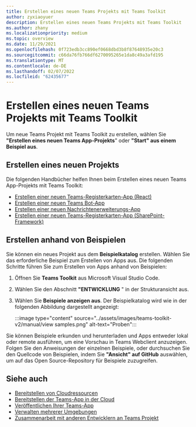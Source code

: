 ```yaml
---
title: Erstellen eines neuen Teams Projekts mit Teams Toolkit
author: zyxiaoyuer
description: Erstellen eines neuen Teams Projekts mit Teams Toolkit
ms.author: zhany
ms.localizationpriority: medium
ms.topic: overview
ms.date: 11/29/2021
ms.openlocfilehash: 0f723edb3cc890ef0668dbd3b8f87648935e20c3
ms.sourcegitcommit: c66da76fb766df6270095265e1da8c49a3afd195
ms.translationtype: MT
ms.contentlocale: de-DE
ms.lasthandoff: 02/07/2022
ms.locfileid: "62435677"
---
```

# <a name="create-new-teams-project-using-teams-toolkit"></a>Erstellen eines neuen Teams Projekts mit Teams Toolkit

Um neue Teams Projekt mit Teams Toolkit zu erstellen, wählen Sie **"Erstellen eines neuen Teams App-Projekts**" oder **"Start" aus einem Beispiel aus**.

## <a name="create-new-project"></a>Erstellen eines neuen Projekts

Die folgenden Handbücher helfen Ihnen beim Erstellen eines neuen Teams App-Projekts mit Teams Toolkit:

- [Erstellen einer neuen Teams-Registerkarten-App (React)](/microsoftteams/platform/sbs-gs-javascript?tabs=vscode%2Cvsc%2Cviscode%2Cvcode&tutorial-step=2)
- [Erstellen einer neuen Teams Bot-App](/microsoftteams/platform/sbs-gs-spfx?tabs=vscode%2Cviscode&branch)
- [Erstellen einer neuen Nachrichtenerweiterungs-App](/microsoftteams/platform/sbs-gs-javascript?tabs=vscode%2Cvsc%2Cviscode%2Cvcode&tutorial-step=6&branch)
- [Erstellen einer neuen Teams-Registerkarten-App (SharePoint-Framework)](/microsoftteams/platform/sbs-gs-spfx?tabs=vscode%2Cviscode&branch)

## <a name="create-from-samples"></a>Erstellen anhand von Beispielen

 Sie können ein neues Projekt aus dem **Beispielkatalog** erstellen. Wählen Sie das erforderliche Beispiel zum Erstellen von Apps aus. Die folgenden Schritte führen Sie zum Erstellen von Apps anhand von Beispielen:

 1. Öffnen Sie **Teams Toolkit** aus Microsoft Visual Studio Code.
 1. Wählen Sie den Abschnitt **"ENTWICKLUNG** " in der Strukturansicht aus.
 1. Wählen Sie **Beispiele anzeigen aus**. Der Beispielkatalog wird wie in der folgenden Abbildung dargestellt angezeigt:
   
    :::image type="content" source="../assets/images/teams-toolkit-v2/manual/view samples.png" alt-text="Proben":::

Sie können Beispiele erkunden und herunterladen und Apps entweder lokal oder remote ausführen, um eine Vorschau in Teams Webclient anzuzeigen. Folgen Sie den Anweisungen der einzelnen Beispiele, oder durchsuchen Sie den Quellcode von Beispielen, indem Sie **"Ansicht" auf GitHub** auswählen, um auf das Open Source-Repository für Beispiele zuzugreifen.

## <a name="see-also"></a>Siehe auch

* [Bereitstellen von Cloudressourcen](provision.md)
* [Bereitstellen der Teams-App in der Cloud](deploy.md)
* [Veröffentlichen Ihrer Teams-App](TeamsFx-collaboration.md)
* [Verwalten mehrerer Umgebungen](TeamsFx-multi-env.md)
* [Zusammenarbeit mit anderen Entwicklern an Teams Projekt](TeamsFx-collaboration.md)

